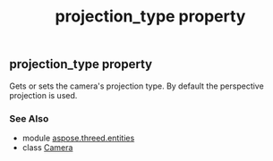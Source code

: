 ﻿---
title: projection_type property
second_title: Aspose.3D for Python via .NET API References
description: 
type: docs
weight: 270
url: /python-net/aspose.threed.entities/camera/projection_type/
is_root: false
---

## projection_type property


Gets or sets the camera's projection type.
By default the perspective projection is used.

### See Also
* module [aspose.threed.entities](../../)
* class [Camera](/3d/python-net/aspose.threed.entities/camera)
